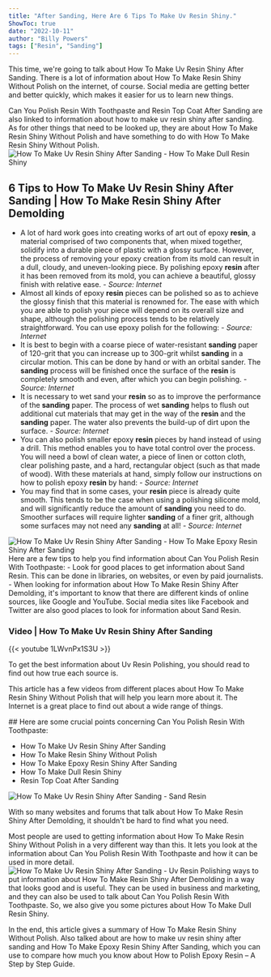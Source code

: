 ```yaml
---
title: "After Sanding, Here Are 6 Tips To Make Uv Resin Shiny."
ShowToc: true 
date: "2022-10-11"
author: "Billy Powers" 
tags: ["Resin", "Sanding"]
---
```


	
This time, we're going to talk about How To Make Uv Resin Shiny After Sanding. There is a lot of information about How To Make Resin Shiny Without Polish on the internet, of course. Social media are getting better and better quickly, which makes it easier for us to learn new things.

Can You Polish Resin With Toothpaste and Resin Top Coat After Sanding are also linked to information about how to make uv resin shiny after sanding. As for other things that need to be looked up, they are about How To Make Resin Shiny Without Polish and have something to do with How To Make Resin Shiny Without Polish.
<img loading="lazy" src="https://resincraftsblog.com/wp-content/uploads/2017/12/resin-geometric-crystal-and-wood-book-end-diy-resin-crafts-blog30-300x300.jpg" onerror="this.onerror=null;this.src='https://blogger.googleusercontent.com/img/a/AVvXsEhe7F7TRXHtjiKvHb5vS7DmnxvpHiDyoYyYvm1nHB3Qp2_w3BnM6A2eq4v7FYxCC9bfZt3a9vIMtAYEKUiaDQbHMg-ViyGmRIj39MLp0bGFfgfYw1Dc9q_H-T0wiTm3l0Uq42dETrN9eC8aGJ9_IORZsxST1AcLR7np1koOfcc7tnHa4S8Mwz_xD9d0=s16000';" alt="How To Make Uv Resin Shiny After Sanding - How To Make Dull Resin Shiny" >

## 6 Tips to How To Make Uv Resin Shiny After Sanding | How To Make Resin Shiny After Demolding
-   A lot of hard work goes into creating works of art out of epoxy **resin**, a material comprised of two components that, when mixed together, solidify into a durable piece of plastic with a glossy surface. However, the process of removing your epoxy creation from its mold can result in a dull, cloudy, and uneven-looking piece. By polishing epoxy **resin** after it has been removed from its mold, you can achieve a beautiful, glossy finish with relative ease. - <cite>Source: Internet</cite>
-   Almost all kinds of epoxy **resin** pieces can be polished so as to achieve the glossy finish that this material is renowned for. The ease with which you are able to polish your piece will depend on its overall size and shape, although the polishing process tends to be relatively straightforward. You can use epoxy polish for the following: - <cite>Source: Internet</cite>
-   It is best to begin with a coarse piece of water-resistant **sanding** paper of 120-grit that you can increase up to 300-grit whilst **sanding** in a circular motion. This can be done by hand or with an orbital sander. The **sanding** process will be finished once the surface of the **resin** is completely smooth and even, after which you can begin polishing. - <cite>Source: Internet</cite>
-   It is necessary to wet sand your **resin** so as to improve the performance of the **sanding** paper. The process of wet **sanding** helps to flush out additional cut materials that may get in the way of the **resin** and the **sanding** paper. The water also prevents the build-up of dirt upon the surface. - <cite>Source: Internet</cite>
-   You can also polish smaller epoxy **resin** pieces by hand instead of using a drill. This method enables you to have total control over the process. You will need a bowl of clean water, a piece of linen or cotton cloth, clear polishing paste, and a hard, rectangular object (such as that made of wood). With these materials at hand, simply follow our instructions on how to polish epoxy **resin** by hand: - <cite>Source: Internet</cite>
-   You may find that in some cases, your **resin** piece is already quite smooth. This tends to be the case when using a polishing silicone mold, and will significantly reduce the amount of **sanding** you need to do. Smoother surfaces will require lighter **sanding** of a finer grit, although some surfaces may not need any **sanding** at all! - <cite>Source: Internet</cite>


<img loading="lazy" src="http://www.thexbfl.com/The_Xbox_Football_League/Boba_Fett_Don_Post_Helmet_files/Img_7221RS.jpg" onerror="this.onerror=null;this.src='https://blogger.googleusercontent.com/img/a/AVvXsEhe7F7TRXHtjiKvHb5vS7DmnxvpHiDyoYyYvm1nHB3Qp2_w3BnM6A2eq4v7FYxCC9bfZt3a9vIMtAYEKUiaDQbHMg-ViyGmRIj39MLp0bGFfgfYw1Dc9q_H-T0wiTm3l0Uq42dETrN9eC8aGJ9_IORZsxST1AcLR7np1koOfcc7tnHa4S8Mwz_xD9d0=s16000';" alt="How To Make Uv Resin Shiny After Sanding - How To Make Epoxy Resin Shiny After Sanding" >
Here are a few tips to help you find information about Can You Polish Resin With Toothpaste:
- Look for good places to get information about Sand Resin. This can be done in libraries, on websites, or even by paid journalists.
- When looking for information about How To Make Resin Shiny After Demolding, it's important to know that there are different kinds of online sources, like Google and YouTube. Social media sites like Facebook and Twitter are also good places to look for information about Sand Resin.

### Video | How To Make Uv Resin Shiny After Sanding
{{< youtube 1LWvnPx1S3U >}} 

To get the best information about Uv Resin Polishing, you should read to find out how true each source is.

This article has a few videos from different places about How To Make Resin Shiny Without Polish that will help you learn more about it. The Internet is a great place to find out about a wide range of things.
<script async="async" data-cfasync="false" src="//normallydemandedalter.com/fe63df3c5408708b15d8dc3d9b206b31/invoke.js"></script>
<div id="container-fe63df3c5408708b15d8dc3d9b206b31"></div>
## Here are some crucial points concerning Can You Polish Resin With Toothpaste:

- How To Make Uv Resin Shiny After Sanding
- How To Make Resin Shiny Without Polish
- How To Make Epoxy Resin Shiny After Sanding
- How To Make Dull Resin Shiny
- Resin Top Coat After Sanding

 <img loading="lazy" src="https://static1.shop033.com/resources/F0/2288/picture/84/86207876.jpg" onerror="this.onerror=null;this.src='https://blogger.googleusercontent.com/img/a/AVvXsEhe7F7TRXHtjiKvHb5vS7DmnxvpHiDyoYyYvm1nHB3Qp2_w3BnM6A2eq4v7FYxCC9bfZt3a9vIMtAYEKUiaDQbHMg-ViyGmRIj39MLp0bGFfgfYw1Dc9q_H-T0wiTm3l0Uq42dETrN9eC8aGJ9_IORZsxST1AcLR7np1koOfcc7tnHa4S8Mwz_xD9d0=s16000';" alt="How To Make Uv Resin Shiny After Sanding - Sand Resin" >

With so many websites and forums that talk about How To Make Resin Shiny After Demolding, it shouldn't be hard to find what you need.

Most people are used to getting information about How To Make Resin Shiny Without Polish in a very different way than this. It lets you look at the information about Can You Polish Resin With Toothpaste and how it can be used in more detail.
<img loading="lazy" src="https://images.coplusk.net/projects/110091/steps/216913/normal_110091_2F2015-07-25-201044-crystalgems-23.jpg" onerror="this.onerror=null;this.src='https://blogger.googleusercontent.com/img/a/AVvXsEhe7F7TRXHtjiKvHb5vS7DmnxvpHiDyoYyYvm1nHB3Qp2_w3BnM6A2eq4v7FYxCC9bfZt3a9vIMtAYEKUiaDQbHMg-ViyGmRIj39MLp0bGFfgfYw1Dc9q_H-T0wiTm3l0Uq42dETrN9eC8aGJ9_IORZsxST1AcLR7np1koOfcc7tnHa4S8Mwz_xD9d0=s16000';" alt="How To Make Uv Resin Shiny After Sanding - Uv Resin Polishing" >
ways to put information about How To Make Resin Shiny After Demolding in a way that looks good and is useful. They can be used in business and marketing, and they can also be used to talk about Can You Polish Resin With Toothpaste. So, we also give you some pictures about How To Make Dull Resin Shiny.

In the end, this article gives a summary of How To Make Resin Shiny Without Polish. Also talked about are how to make uv resin shiny after sanding and How To Make Epoxy Resin Shiny After Sanding, which you can use to compare how much you know about How to Polish Epoxy Resin – A Step by Step Guide.
	
	

